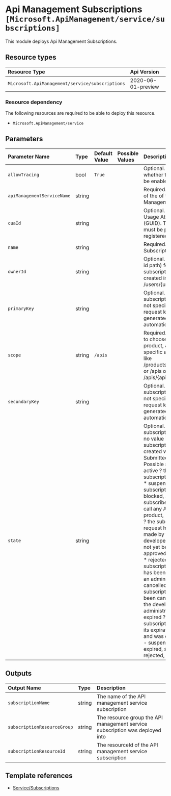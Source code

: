 # Api Management Subscriptions   `[Microsoft.ApiManagement/service/subscriptions]`

This module deploys Api Management Subscriptions.

## Resource types

| Resource Type | Api Version |
| :-- | :-- |
| `Microsoft.ApiManagement/service/subscriptions` | 2020-06-01-preview |

### Resource dependency

The following resources are required to be able to deploy this resource.

- `Microsoft.ApiManagement/service`

## Parameters

| Parameter Name | Type | Default Value | Possible Values | Description |
| :-- | :-- | :-- | :-- | :-- |
| `allowTracing` | bool | `True` |  | Optional. Determines whether tracing can be enabled. |
| `apiManagementServiceName` | string |  |  | Required. The name of the of the Api Management service. |
| `cuaId` | string |  |  | Optional. Customer Usage Attribution id (GUID). This GUID must be previously registered |
| `name` | string |  |  | Required. Subscription name. |
| `ownerId` | string |  |  | Optional. User (user id path) for whom subscription is being created in form /users/{userId} |
| `primaryKey` | string |  |  | Optional. Primary subscription key. If not specified during request key will be generated automatically. |
| `scope` | string | `/apis` |  | Required. Scope type to choose between a product, allApis or a specific api. Scope like /products/{productId} or /apis or /apis/{apiId}. |
| `secondaryKey` | string |  |  | Optional. Secondary subscription key. If not specified during request key will be generated automatically. |
| `state` | string |  |  | Optional. Initial subscription state. If no value is specified, subscription is created with Submitted state. Possible states are * active ? the subscription is active, * suspended ? the subscription is blocked, and the subscriber cannot call any APIs of the product, * submitted ? the subscription request has been made by the developer, but has not yet been approved or rejected, * rejected ? the subscription request has been denied by an administrator, * cancelled ? the subscription has been cancelled by the developer or administrator, * expired ? the subscription reached its expiration date and was deactivated. - suspended, active, expired, submitted, rejected, cancelled |

## Outputs

| Output Name | Type | Description |
| :-- | :-- | :-- |
| `subscriptionName` | string | The name of the API management service subscription |
| `subscriptionResourceGroup` | string | The resource group the API management service subscription was deployed into |
| `subscriptionResourceId` | string | The resourceId of the API management service subscription |

## Template references

- [Service/Subscriptions](https://docs.microsoft.com/en-us/azure/templates/Microsoft.ApiManagement/2020-06-01-preview/service/subscriptions)
